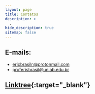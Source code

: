 ```yaml
---
layout: page
title: Contatos
description: >
  .
hide_description: true
sitemap: false
---
```


## E-mails: 

- ericbrasiln@protonmail.com
- proferisbrasil@uniab.edu.br

## [Linktree](https://linktr.ee/ericbrasil){:target="_blank"}
